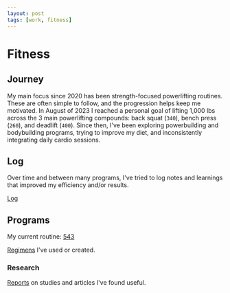 ```yaml
---
layout: post
tags: [work, fitness]
---
```


# Fitness

## Journey

My main focus since 2020 has been strength-focused powerlifting routines. These are often simple to follow, and the progression helps keep me motivated. In August of 2023 I reached a personal goal of lifting 1,000 lbs across the 3 main powerlifting compounds: back squat (`340`), bench press (`260`), and deadlift (`400`). Since then, I've been exploring powerbuilding and bodybuilding programs, trying to improve my diet, and inconsistently integrating daily cardio sessions.

## Log

Over time and between many programs, I've tried to log notes and learnings that improved my efficiency and/or results.

[Log](./log.md)

## Programs

My current routine: [543](./543)

[Regimens](./programs) I've used or created.

### Research

[Reports](./research) on studies and articles I've found useful.